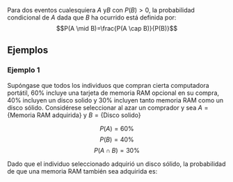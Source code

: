 Para dos eventos cualesquiera $A$ y$B$ con $P(B)>0$, la probabilidad condicional de $A$ dada que $B$ ha ocurrido está definida por:
$$P(A \mid B)=\frac{P(A \cap B)}{P(B)}$$
## Ejemplos 
### Ejemplo 1
Supóngase que todos los individuos que compran cierta computadora portátil, 60% incluye una tarjeta de memoria RAM opcional en su compra, 40% incluyen un disco solido y 30% incluyen tanto memoria RAM como un disco sólido. Considérese seleccionar al azar un comprador y sea $A=\{\text{Memoria RAM adquirida}\}\text{ y }  B=\{\text{Disco solido}\}$

$$P(A)=60\%$$$$P(B)=40\%$$$$P(A\cap B)=30\%$$

Dado que el individuo seleccionado adquirió un disco sólido, la probabilidad de que una memoria RAM también sea adquirida es:

